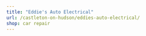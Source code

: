 ```yaml
---
title: "Eddie's Auto Electrical"
url: /castleton-on-hudson/eddies-auto-electrical/
shop: car repair
---
```

